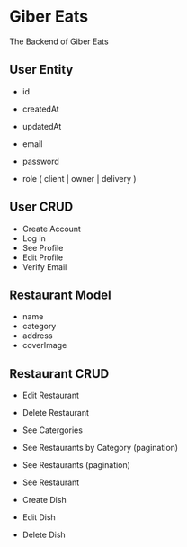 # Giber Eats

The Backend of Giber Eats

## User Entity

- id
- createdAt
- updatedAt

- email
- password
- role ( client | owner | delivery )

## User CRUD

- Create Account
- Log in
- See Profile
- Edit Profile
- Verify Email

## Restaurant Model

- name
- category
- address
- coverImage

## Restaurant CRUD

- Edit Restaurant
- Delete Restaurant

- See Catergories
- See Restaurants by Category (pagination)
- See Restaurants (pagination)
- See Restaurant

- Create Dish
- Edit Dish
- Delete Dish
